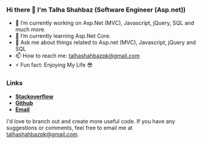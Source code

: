 ### Hi there 👋 I'm Talha Shahbaz (Software Engineer (Asp.net))

<ul dir="auto">
<li>🔭 I’m currently working on Asp.Net (MVC), Javascript, jQuery, SQL and much more.</li>
<li>🌱 I’m currently learning Asp.Net Core.</li>
<li><g-emoji class="g-emoji" alias="speech_balloon" fallback-src="https://github.githubassets.com/images/icons/emoji/unicode/1f4ac.png">💬</g-emoji>    Ask me about things related to Asp.net (MVC), Javascript, jQuery and SQL</li>
<li><g-emoji class="g-emoji" alias="mailbox" fallback-src="https://github.githubassets.com/images/icons/emoji/unicode/1f4eb.png">📫</g-emoji>    How to reach me: <a href="mailto:talhashahbazpk@gmail.com">talhashahbazpk@gmail.com</a></li>
<li><g-emoji class="g-emoji" alias="zap" fallback-src="https://github.githubassets.com/images/icons/emoji/unicode/26a1.png">⚡</g-emoji>     Fun fact: Enjoying My Life 😎</li>
</ul>


### Links
<ul dir="auto">
<li><a href="https://stackoverflow.com/users/11962337/talhashahbazpk" rel="nofollow"><strong>Stackoverflow</strong></a></li>
<li><a href="https://github.com/talhashahbazpk"><strong>Github</strong></a></li>
<li><a href="mailto:talhashahbazpk@gmail.com"><strong>Email</strong></a></li>
</ul>

I'd love to branch out and create more useful code. If you have any suggestions or comments, feel free to email me at talhashahbazpk@gmail.com.
